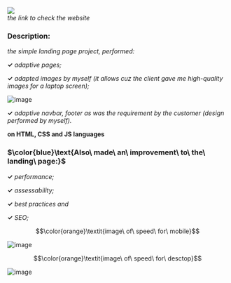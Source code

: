 
[![](https://img.shields.io/badge/Click_me_&#10138;-brightgreen?style=for-the-badge)](https://kseniiamarkiv.github.io/landing-pages-collection/100doll)  
*the link to check the website*

  
### Description:

*the simple landing page project, performed:*

**&#10003;** *adaptive pages;*

**&#10003;** *adapted images by myself (it allows cuz the client gave me high-quality images for a laptop screen);*

![image](https://kseniiamarkiv.github.io/landing-pages-collection/100doll/mobile_version.jpg)


**&#10003;** *adaptive navbar, footer as was the requirement by the customer (design performed by myself).*

**on HTML, CSS and JS languages**

### $\color{blue}\text{Also\ made\ an\ improvement\ to\ the\ landing\ page:}$

**&#10003;** *performance;*

**&#10003;** *assessability;*

**&#10003;** *best practices and*

**&#10003;** *SEO;*

$$\color{orange}\textit{image\ of\ speed\ for\ mobile}$$  

![image](https://kseniiamarkiv.github.io/landing-pages-collection/100doll/speed-mobile.jpg)

$$\color{orange}\textit{image\ of\ speed\ for\ desctop}$$  

![image](https://kseniiamarkiv.github.io/landing-pages-collection/100doll/speed-desctop.jpg)

